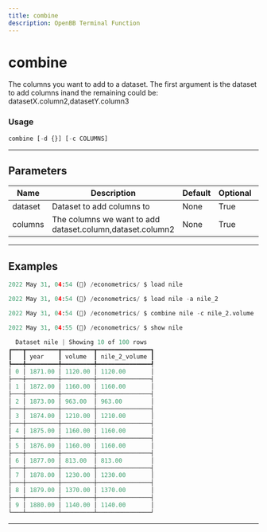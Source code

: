 ```yaml
---
title: combine
description: OpenBB Terminal Function
---
```


# combine

The columns you want to add to a dataset. The first argument is the dataset to add columns inand the remaining could be: datasetX.column2,datasetY.column3

### Usage

```python
combine [-d {}] [-c COLUMNS]
```

---

## Parameters

| Name | Description | Default | Optional | Choices |
| ---- | ----------- | ------- | -------- | ------- |
| dataset | Dataset to add columns to | None | True | None |
| columns | The columns we want to add dataset.column,dataset.column2 | None | True | None |


---

## Examples

```python
2022 May 31, 04:54 (🦋) /econometrics/ $ load nile

2022 May 31, 04:54 (🦋) /econometrics/ $ load nile -a nile_2

2022 May 31, 04:54 (🦋) /econometrics/ $ combine nile -c nile_2.volume

2022 May 31, 04:55 (🦋) /econometrics/ $ show nile

  Dataset nile | Showing 10 of 100 rows  
┏━━━┳━━━━━━━━━┳━━━━━━━━━┳━━━━━━━━━━━━━━━┓
┃   ┃ year    ┃ volume  ┃ nile_2_volume ┃
┡━━━╇━━━━━━━━━╇━━━━━━━━━╇━━━━━━━━━━━━━━━┩
│ 0 │ 1871.00 │ 1120.00 │ 1120.00       │
├───┼─────────┼─────────┼───────────────┤
│ 1 │ 1872.00 │ 1160.00 │ 1160.00       │
├───┼─────────┼─────────┼───────────────┤
│ 2 │ 1873.00 │ 963.00  │ 963.00        │
├───┼─────────┼─────────┼───────────────┤
│ 3 │ 1874.00 │ 1210.00 │ 1210.00       │
├───┼─────────┼─────────┼───────────────┤
│ 4 │ 1875.00 │ 1160.00 │ 1160.00       │
├───┼─────────┼─────────┼───────────────┤
│ 5 │ 1876.00 │ 1160.00 │ 1160.00       │
├───┼─────────┼─────────┼───────────────┤
│ 6 │ 1877.00 │ 813.00  │ 813.00        │
├───┼─────────┼─────────┼───────────────┤
│ 7 │ 1878.00 │ 1230.00 │ 1230.00       │
├───┼─────────┼─────────┼───────────────┤
│ 8 │ 1879.00 │ 1370.00 │ 1370.00       │
├───┼─────────┼─────────┼───────────────┤
│ 9 │ 1880.00 │ 1140.00 │ 1140.00       │
└───┴─────────┴─────────┴───────────────┘
```
---
